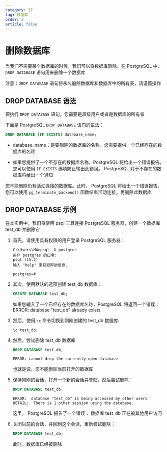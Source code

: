 ```yaml
---
category: IT
tag: 数据库
order: 2
article: false
---
```


# 删除数据库

当我们不需要某个数据库的时候，我们可以将数据库删除。在 PostgreSQL 中，`DROP DATABASE` 语句用来删除一个数据库

注意：`DROP DATABASE` 语句将永久删除数据库和数据库中的所有表，请谨慎操作

## DROP DATABASE 语法

要执行 `DROP DATABASE` 语句，您需要是超级用户或者是数据库的所有者

下面是 PostgreSQL `DROP DATABASE` 语句的语法：

```sql
DROP DATABASE [IF EXISTS] database_name;
```

- database_name：是要删除的数据库的名称。您需要提供一个已经存在的数据库的名称

- 如果您提供了一个不存在的数据库名称，PostgreSQL 将给出一个错误报告。您可以使用 `IF EXISTS` 选项防止输出此错误。 PostgreSQL 对于不存在的数据库将给出一个通知

您不能删除仍有活动连接的数据库。此时， PostgreSQL 将给出一个错误报告。您可以使用 `pg_terminate_backend()` 函数结束活动连接，再删除此数据库

## DROP DATABASE 示例

在本实例中，我们将使用 psql 工具连接 PostgreSQL 服务器，创建一个数据库 test_db 并删除它

1. 首先，请使用具有权限的用户登录 PostgreSQL 服务器：

    ```text
    C:\Users\MW>psql -U postgres
    用户 postgres 的口令:
    psql (15.2)
    输入 "help" 来获取帮助信息.

    postgres=#
    ```

2. 其次，使用默认的选项创建 test_db 数据库：

    ```sql
    CREATE DATABASE test_db;
    ```

    如果您输入了一个已经存在的数据库名称，PostgreSQL 将返回一个错误：ERROR: database "test_db" already exists

3. 然后，使用 `\c` 命令切换到刚刚创建的 test_db 数据库:

    ```postgresql
    \c test_db;
    ```

4. 然后，尝试删除 test_db 数据库

    ```sql
    DROP DATABASE test_db;
    ```
    
    ```text
    ERROR: cannot drop the currently open database
    ```

    也就是说，您不能删除当前打开的数据库

5. 保持刚刚的会话，打开一个新的会话并登陆，然后尝试删除：

    ```sql
    DROP DATABASE test_db;
    ```
    
    ```text
    ERROR:  database "test_db" is being accessed by other users
    DETAIL:  There is 1 other session using the database.
    ```
    
    这里， PostgreSQL 报告了一个错误： 数据库 test_db 正在被其他用户访问

6. 关闭以前的会话，并回到这个会话，重新尝试删除：

    ```sql
    DROP DATABASE test_db;
    ```
    
    此时，数据库已经被删除
